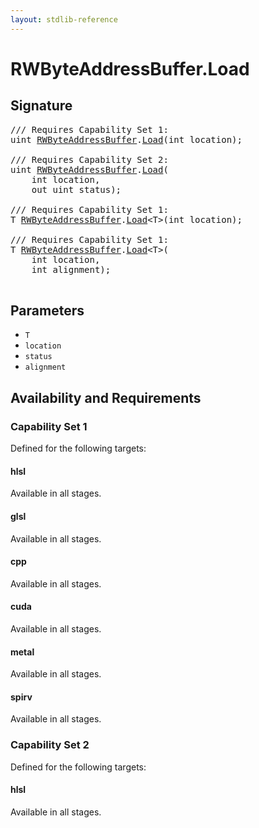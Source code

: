 ```yaml
---
layout: stdlib-reference
---
```


# RWByteAddressBuffer\.Load

## Signature 

<pre>
/// Requires Capability Set 1:
<span class="code_keyword">uint</span> <a href="/stdlib-reference/types/RWByteAddressBuffer/index" class="code_type">RWByteAddressBuffer</a>.<a href="/stdlib-reference/types/RWByteAddressBuffer/Load">Load</a>(<span class="code_keyword">int</span> <span class='code_param'>location</span>);

/// Requires Capability Set 2:
<span class="code_keyword">uint</span> <a href="/stdlib-reference/types/RWByteAddressBuffer/index" class="code_type">RWByteAddressBuffer</a>.<a href="/stdlib-reference/types/RWByteAddressBuffer/Load">Load</a>(
    <span class="code_keyword">int</span> <span class='code_param'>location</span>,
    <span class="code_keyword">out</span> <span class="code_keyword">uint</span> <span class='code_param'>status</span>);

/// Requires Capability Set 1:
T <a href="/stdlib-reference/types/RWByteAddressBuffer/index" class="code_type">RWByteAddressBuffer</a>.<a href="/stdlib-reference/types/RWByteAddressBuffer/Load">Load</a>&lt;T&gt;(<span class="code_keyword">int</span> <span class='code_param'>location</span>);

/// Requires Capability Set 1:
T <a href="/stdlib-reference/types/RWByteAddressBuffer/index" class="code_type">RWByteAddressBuffer</a>.<a href="/stdlib-reference/types/RWByteAddressBuffer/Load">Load</a>&lt;T&gt;(
    <span class="code_keyword">int</span> <span class='code_param'>location</span>,
    <span class="code_keyword">int</span> <span class='code_param'>alignment</span>);

</pre>

## Parameters

* `T`
* `location`
* `status`
* `alignment`

## Availability and Requirements

### Capability Set 1

Defined for the following targets:

#### hlsl
Available in all stages.

#### glsl
Available in all stages.

#### cpp
Available in all stages.

#### cuda
Available in all stages.

#### metal
Available in all stages.

#### spirv
Available in all stages.


### Capability Set 2

Defined for the following targets:

#### hlsl
Available in all stages.



